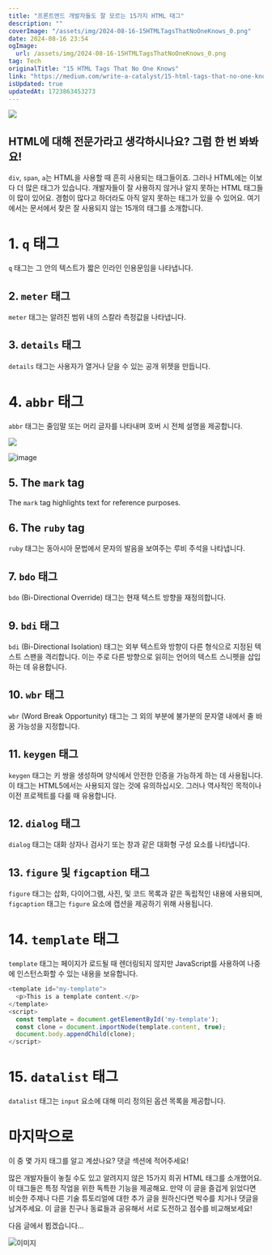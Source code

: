 ```yaml
---
title: "프론트엔드 개발자들도 잘 모르는 15가지 HTML 태그"
description: ""
coverImage: "/assets/img/2024-08-16-15HTMLTagsThatNoOneKnows_0.png"
date: 2024-08-16 23:54
ogImage: 
  url: /assets/img/2024-08-16-15HTMLTagsThatNoOneKnows_0.png
tag: Tech
originalTitle: "15 HTML Tags That No One Knows"
link: "https://medium.com/write-a-catalyst/15-html-tags-that-no-one-knows-dfe7fa26d3c5"
isUpdated: true
updatedAt: 1723863453273
---
```



<img src="/assets/img/2024-08-16-15HTMLTagsThatNoOneKnows_0.png" />

## HTML에 대해 전문가라고 생각하시나요? 그럼 한 번 봐봐요!

`div`, `span`, `a`는 HTML을 사용할 때 흔히 사용되는 태그들이죠. 그러나 HTML에는 이보다 더 많은 태그가 있습니다. 개발자들이 잘 사용하지 않거나 알지 못하는 HTML 태그들이 많이 있어요. 경험이 많다고 하더라도 아직 알지 못하는 태그가 있을 수 있어요. 여기에서는 문서에서 찾은 잘 사용되지 않는 15개의 태그를 소개합니다.

# 1. `q` 태그

<div class="content-ad"></div>

`q` 태그는 그 안의 텍스트가 짧은 인라인 인용문임을 나타냅니다.

## 2. `meter` 태그

`meter` 태그는 알려진 범위 내의 스칼라 측정값을 나타냅니다.

## 3. `details` 태그

<div class="content-ad"></div>

`details` 태그는 사용자가 열거나 닫을 수 있는 공개 위젯을 만듭니다.

# 4. `abbr` 태그

`abbr` 태그는 줄임말 또는 머리 글자를 나타내며 호버 시 전체 설명을 제공합니다.

<img src="/assets/img/2024-08-16-15HTMLTagsThatNoOneKnows_1.png" />

<div class="content-ad"></div>


![image](/assets/img/2024-08-16-15HTMLTagsThatNoOneKnows_2.png)

## 5. The `mark` tag

The `mark` tag highlights text for reference purposes.

## 6. The `ruby` tag


<div class="content-ad"></div>

`ruby` 태그는 동아시아 문법에서 문자의 발음을 보여주는 루비 주석을 나타냅니다.

## 7. `bdo` 태그

`bdo` (Bi-Directional Override) 태그는 현재 텍스트 방향을 재정의합니다.

## 9. `bdi` 태그

<div class="content-ad"></div>

`bdi` (Bi-Directional Isolation) 태그는 외부 텍스트와 방향이 다른 형식으로 지정된 텍스트 스팬을 격리합니다. 이는 주로 다른 방향으로 읽히는 언어의 텍스트 스니펫을 삽입하는 데 유용합니다.

## 10. `wbr` 태그

`wbr` (Word Break Opportunity) 태그는 그 외의 부분에 불가분의 문자열 내에서 줄 바꿈 가능성을 지정합니다.

## 11. `keygen` 태그

<div class="content-ad"></div>

`keygen` 태그는 키 쌍을 생성하며 양식에서 안전한 인증을 가능하게 하는 데 사용됩니다. 이 태그는 HTML5에서는 사용되지 않는 것에 유의하십시오. 그러나 역사적인 목적이나 이전 프로젝트를 다룰 때 유용합니다.

## 12. `dialog` 태그

`dialog` 태그는 대화 상자나 검사기 또는 창과 같은 대화형 구성 요소를 나타냅니다.

## 13. `figure` 및 `figcaption` 태그

<div class="content-ad"></div>

`figure` 태그는 삽화, 다이어그램, 사진, 및 코드 목록과 같은 독립적인 내용에 사용되며, `figcaption` 태그는 `figure` 요소에 캡션을 제공하기 위해 사용됩니다.

# 14. `template` 태그

`template` 태그는 페이지가 로드될 때 렌더링되지 않지만 JavaScript를 사용하여 나중에 인스턴스화할 수 있는 내용을 보유합니다.

```js
<template id="my-template">
  <p>This is a template content.</p>
</template>
<script>
  const template = document.getElementById('my-template');
  const clone = document.importNode(template.content, true);
  document.body.appendChild(clone);
</script>
```

<div class="content-ad"></div>

# 15. `datalist` 태그

`datalist` 태그는 `input` 요소에 대해 미리 정의된 옵션 목록을 제공합니다.

# 마지막으로

이 중 몇 가지 태그를 알고 계셨나요? 댓글 섹션에 적어주세요!

<div class="content-ad"></div>

많은 개발자들이 놓칠 수도 있고 알려지지 않은 15가지 희귀 HTML 태그를 소개했어요. 이 태그들은 특정 작업을 위한 독특한 기능을 제공해요. 만약 이 글을 즐겁게 읽었다면 비슷한 주제나 다른 기술 튜토리얼에 대한 추가 글을 원하신다면 박수를 치거나 댓글을 남겨주세요. 이 글을 친구나 동료들과 공유해서 서로 도전하고 점수를 비교해보세요!

다음 글에서 뵙겠습니다...

![이미지](https://miro.medium.com/v2/resize:fit:1000/0*6YeWzl-N9Vnrcqv4.gif)
